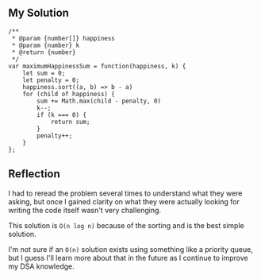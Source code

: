 ## My Solution

```
/**
 * @param {number[]} happiness
 * @param {number} k
 * @return {number}
 */
var maximumHappinessSum = function(happiness, k) {
    let sum = 0;
    let penalty = 0;
    happiness.sort((a, b) => b - a)
    for (child of happiness) {
        sum += Math.max(child - penalty, 0)
        k--;
        if (k === 0) {
            return sum;
        }
        penalty++;
    }
};
```

## Reflection

I had to reread the problem several times to understand what they were asking, but once I gained clarity on what they were actually looking for writing the code itself wasn't very challenging.

This solution is `O(n log n)` because of the sorting and is the best simple solution.

I'm not sure if an `O(n)` solution exists using something like a priority queue, but I guess I'll learn more about that in the future as I continue to improve my DSA knowledge.
